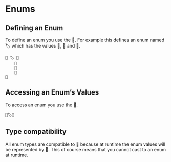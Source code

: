 # Enums

## Defining an Enum

To define an enum you use the 🦃. For example this defines an enum named 🏷 which has the values 🏁, 🚧 and 📜.

    🦃 🏷 🍇
        🏁
        🚧
        📜
    🍉

## Accessing an Enum’s Values

To access an enum you use the 🔺.

    🔺🏷📜

## Type compatibility

All enum types are compatible to 🚂 because at runtime the enum values will be represented by 🚂. This of course means that you cannot cast to an enum at runtime.

